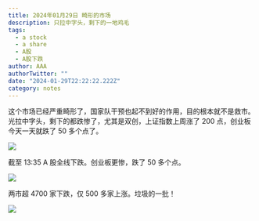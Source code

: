 ```yaml
---
title: 2024年01月29日 畸形的市场
description: 只拉中字头，剩下的一地鸡毛
tags:
  - a stock
  - a share
  - A股
  - A股下跌
author: AAA
authorTwitter: ""
date: "2024-01-29T22:22:22.222Z"
category: notes
---
```


这个市场已经严重畸形了，国家队干预也起不到好的作用，目的根本就不是救市。光拉中字头，剩下的都跌惨了，尤其是双创，上证指数上周涨了 200 点，创业板今天一天就跌了 50 多个点了。

<img src="/images/uploads/2024-01/20240129-zs-cyb-13.21.png">

截至 13:35 A 股全线下跌。创业板更惨，跌了 50 多个点。

<img src="/images/uploads/2024-01/20240129-zs-as-13.35.png">

两市超 4700 家下跌，仅 500 多家上涨。垃圾的一批！

<img src="/images/uploads/2024-01/20240129-zs-global-13.35.png">
